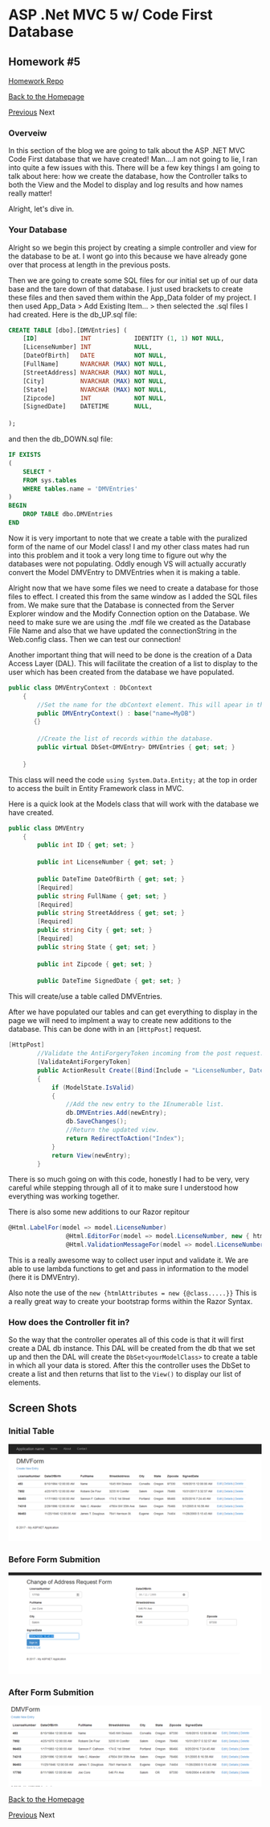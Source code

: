 # ASP .Net MVC 5 w/ Code First Database

## Homework #5
[Homework Repo](https://github.com/sonicScape211/sonicScape211.github.io/tree/master/460hw/hw5)

[Back to the Homepage](../../)

[Previous](../hw4)
Next

### Overveiw
In this section of the blog we are going to talk about the ASP .NET MVC Code First database that we have created! Man....I am not going to lie, I ran into quite a few issues with this. There will be a few key things I am going to talk about here: how we create the database, how the Controller talks to both the View and the Model to display and log results and how names really matter!

Alright, let's dive in.

### Your Database

Alright so we begin this project by creating a simple controller and view for the database to be at. I wont go into this because we have already gone over that process at length in the previous posts.

Then we are going to create some SQL files for our initial set up of our data base and the tare down of that database. I just used brackets to create these files and then saved them within the App_Data folder of my project. I then used App_Data > Add Existing Item... > then selected the .sql files I had created. Here is the db_UP.sql file:
```sql
CREATE TABLE [dbo].[DMVEntries] (
    [ID]            INT            IDENTITY (1, 1) NOT NULL,
	[LicenseNumber]	INT			   NULL,
    [DateOfBirth]   DATE		   NOT NULL,
    [FullName]      NVARCHAR (MAX) NOT NULL,
    [StreetAddress] NVARCHAR (MAX) NOT NULL,
    [City]          NVARCHAR (MAX) NOT NULL,
    [State]         NVARCHAR (MAX) NOT NULL,
    [Zipcode]       INT            NOT NULL,
    [SignedDate]    DATETIME       NULL,
   
);
```

and then the db_DOWN.sql file:

```sql
IF EXISTS
(
    SELECT *
    FROM sys.tables
    WHERE tables.name = 'DMVEntries'
)
BEGIN
    DROP TABLE dbo.DMVEntries
END
```

Now it is very important to note that we create a table with the puralized form of the name of our Model class! I and my other class mates had run into this problem and it took a very long time to figure out why the databases were not populating. Oddly enough VS will actually accuratly convert the Model DMVEntry to DMVEntries when it is making a table.

Alright now that we have some files we need to create a database for those files to effect. I created this from the same window as I added the SQL files from.
We make sure that the Database is connected from the Server Explorer window and the Modify Connection option on the Database. We need to make sure we are using the .mdf file we created as the Database File Name and also that we have updated the connectionString in the Web.config class. Then we can test our connection!

Another important thing that will need to be done is the creation of a Data Access Layer (DAL). This will facilitate the creation of a list to display to the user which has been created from the database we have populated.

```csharp
public class DMVEntryContext : DbContext
    {
        //Set the name for the dbContext element. This will apear in the Web.config file.
        public DMVEntryContext() : base("name=MyDB")
       {}

        //Create the list of records within the database.
        public virtual DbSet<DMVEntry> DMVEntries { get; set; }

    }
```

This class will need the code `using System.Data.Entity;` at the top in order to access the built in Entity Framework class in MVC. 

Here is a quick look at the Models class that will work with the database we have created.

```csharp
public class DMVEntry
    {
        public int ID { get; set; }

        public int LicenseNumber { get; set; }

        public DateTime DateOfBirth { get; set; }
        [Required]
        public string FullName { get; set; }
        [Required]
        public string StreetAddress { get; set; }
        [Required]
        public string City { get; set; }
        [Required]
        public string State { get; set; }

        public int Zipcode { get; set; }

        public DateTime SignedDate { get; set; }
```

This will create/use a table called DMVEntries.

After we have populated our tables and can get everything to display in the page we will need to implment a way to create new additions to the database. This can be done with in an `[HttpPost]` request.

```csharp
[HttpPost]
        //Validate the AntiForgeryToken incoming from the post request.
        [ValidateAntiForgeryToken]
        public ActionResult Create([Bind(Include = "LicenseNumber, DateOfBirth, FullName, StreetAddress, City, State, Zipcode, SignedDate")] DMVEntry newEntry)
        {
            if (ModelState.IsValid)
            {
                //Add the new entry to the IEnumerable list.
                db.DMVEntries.Add(newEntry);
                db.SaveChanges();
                //Return the updated view.
                return RedirectToAction("Index");
            }
            return View(newEntry);
        }
```

There is so much going on with this code, honestly I had to be very, very careful while stepping through all of it to make sure I understood how everything was working together.

There is also some new additions to our Razor repitour

```csharp
@Html.LabelFor(model => model.LicenseNumber)
                @Html.EditorFor(model => model.LicenseNumber, new { htmlAttributes = new { @class = "form-control", @type = "number", @placeholder = "License Number"} })
                @Html.ValidationMessageFor(model => model.LicenseNumber, "", new { @class = "text-danger" })
```

This is a really awesome way to collect user input and validate it. We are able to use lambda functions to get and pass in information to the model (here it is DMVEntry).

Also note the use of the `new {htmlAttributes = new {@class.....}}` This is a really great way to create your bootstrap forms within the Razor Syntax.

### How does the Controller fit in?

So the way that the controller operates all of this code is that it will first create a DAL db instance. This DAL will be created from the db that we set up and then the DAL will create the `DbSet<yourModelClass>` to create a table in which all your data is stored. After this the controller uses the DbSet to create a list and then returns that list to the `View()` to display our list of elements.

## Screen Shots
### Initial Table
![](WebsiteScreenShots/InitialTable.PNG)

### Before Form Submition
![](WebsiteScreenShots/BeforeSubmit.PNG)

### After Form Submition
![](WebsiteScreenShots/AfterSubmit.PNG)


[Back to the Homepage](../../)

[Previous](../hw4)
Next

